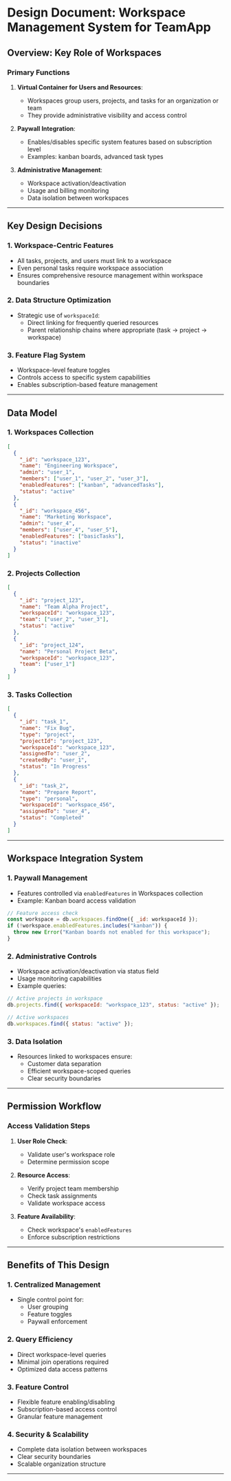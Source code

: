 # Design Document: Workspace Management System for TeamApp

## Overview: Key Role of Workspaces

### Primary Functions
1. **Virtual Container for Users and Resources**:
   - Workspaces group users, projects, and tasks for an organization or team
   - They provide administrative visibility and access control

2. **Paywall Integration**:
   - Enables/disables specific system features based on subscription level
   - Examples: kanban boards, advanced task types

3. **Administrative Management**:
   - Workspace activation/deactivation
   - Usage and billing monitoring
   - Data isolation between workspaces

---

## Key Design Decisions

### 1. Workspace-Centric Features
- All tasks, projects, and users must link to a workspace
- Even personal tasks require workspace association
- Ensures comprehensive resource management within workspace boundaries

### 2. Data Structure Optimization
- Strategic use of `workspaceId`:
  - Direct linking for frequently queried resources
  - Parent relationship chains where appropriate (task → project → workspace)

### 3. Feature Flag System
- Workspace-level feature toggles
- Controls access to specific system capabilities
- Enables subscription-based feature management

---

## Data Model

### 1. Workspaces Collection
```json
[
  {
    "_id": "workspace_123",
    "name": "Engineering Workspace",
    "admin": "user_1",
    "members": ["user_1", "user_2", "user_3"],
    "enabledFeatures": ["kanban", "advancedTasks"],
    "status": "active"
  },
  {
    "_id": "workspace_456",
    "name": "Marketing Workspace",
    "admin": "user_4",
    "members": ["user_4", "user_5"],
    "enabledFeatures": ["basicTasks"],
    "status": "inactive"
  }
]
```

### 2. Projects Collection
```json
[
  {
    "_id": "project_123",
    "name": "Team Alpha Project",
    "workspaceId": "workspace_123",
    "team": ["user_2", "user_3"],
    "status": "active"
  },
  {
    "_id": "project_124",
    "name": "Personal Project Beta",
    "workspaceId": "workspace_123",
    "team": ["user_1"]
  }
]
```

### 3. Tasks Collection
```json
[
  {
    "_id": "task_1",
    "name": "Fix Bug",
    "type": "project",
    "projectId": "project_123",
    "workspaceId": "workspace_123",
    "assignedTo": "user_2",
    "createdBy": "user_1",
    "status": "In Progress"
  },
  {
    "_id": "task_2",
    "name": "Prepare Report",
    "type": "personal",
    "workspaceId": "workspace_456",
    "assignedTo": "user_4",
    "status": "Completed"
  }
]
```

---

## Workspace Integration System

### 1. Paywall Management
- Features controlled via `enabledFeatures` in Workspaces collection
- Example: Kanban board access validation
```javascript
// Feature access check
const workspace = db.workspaces.findOne({ _id: workspaceId });
if (!workspace.enabledFeatures.includes("kanban")) {
  throw new Error("Kanban boards not enabled for this workspace");
}
```

### 2. Administrative Controls
- Workspace activation/deactivation via status field
- Usage monitoring capabilities
- Example queries:
```javascript
// Active projects in workspace
db.projects.find({ workspaceId: "workspace_123", status: "active" });

// Active workspaces
db.workspaces.find({ status: "active" });
```

### 3. Data Isolation
- Resources linked to workspaces ensure:
  - Customer data separation
  - Efficient workspace-scoped queries
  - Clear security boundaries

---

## Permission Workflow

### Access Validation Steps
1. **User Role Check**:
   - Validate user's workspace role
   - Determine permission scope

2. **Resource Access**:
   - Verify project team membership
   - Check task assignments
   - Validate workspace access

3. **Feature Availability**:
   - Check workspace's `enabledFeatures`
   - Enforce subscription restrictions

---

## Benefits of This Design

### 1. Centralized Management
- Single control point for:
  - User grouping
  - Feature toggles
  - Paywall enforcement

### 2. Query Efficiency
- Direct workspace-level queries
- Minimal join operations required
- Optimized data access patterns

### 3. Feature Control
- Flexible feature enabling/disabling
- Subscription-based access control
- Granular feature management

### 4. Security & Scalability
- Complete data isolation between workspaces
- Clear security boundaries
- Scalable organization structure

---
